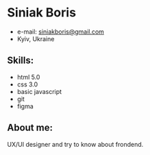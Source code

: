 # Siniak Boris

* e-mail: siniakboris@gmail.com
* Kyiv, Ukraine


## Skills:
* html 5.0
* css 3.0
* basic javascript
* git
* figma


## About me:
UX/UI designer and try to know about frondend.